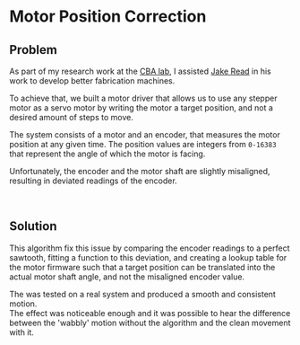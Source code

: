 # Motor Position Correction

## Problem

As part of my research work at the [CBA lab](https://cba.mit.edu/), I assisted [Jake Read](https://jakeread.pages.cba.mit.edu/) in his work to develop better fabrication machines.

To achieve that, we built a motor driver that allows us to use any stepper motor as a servo motor by writing the motor a target position, and not a desired amount of steps to move.

The system consists of a motor and an encoder, that measures the motor position at any given time. The position values are integers from `0-16383` that represent the angle of which the motor is facing.<br>

Unfortunately, the encoder and the motor shaft are slightly misaligned, resulting in deviated readings of the encoder.

<br>

## Solution

This algorithm fix this issue by comparing the encoder readings to a perfect sawtooth, fitting a function to this deviation, and creating a lookup table for the motor firmware such that a target position can be translated into the actual motor shaft angle, and not the misaligned encoder value.

The was tested on a real system and produced a smooth and consistent motion.<br>
The effect was noticeable enough and it was possible to hear the difference between the 'wabbly' motion without the algorithm and the clean movement with it. 